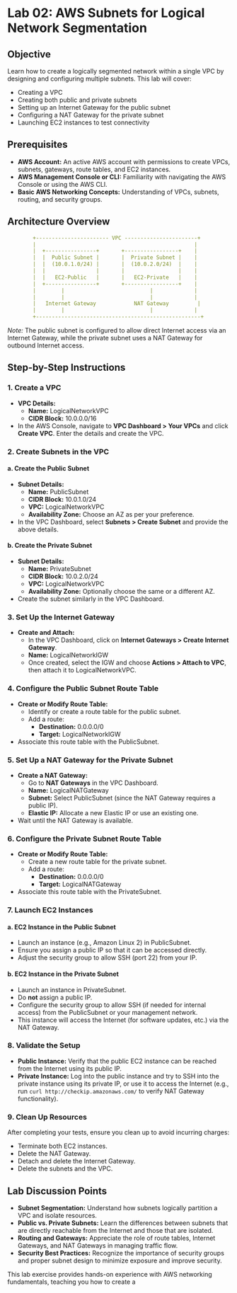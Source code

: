 # Lab 02: AWS Subnets for Logical Network Segmentation

## Objective
Learn how to create a logically segmented network within a single VPC by designing and configuring multiple subnets. This lab will cover:
- Creating a VPC
- Creating both public and private subnets
- Setting up an Internet Gateway for the public subnet
- Configuring a NAT Gateway for the private subnet
- Launching EC2 instances to test connectivity

## Prerequisites
- **AWS Account:** An active AWS account with permissions to create VPCs, subnets, gateways, route tables, and EC2 instances.
- **AWS Management Console or CLI:** Familiarity with navigating the AWS Console or using the AWS CLI.
- **Basic AWS Networking Concepts:** Understanding of VPCs, subnets, routing, and security groups.

## Architecture Overview

```yaml
        +----------------------- VPC -----------------------+
        |                                                  |
        |  +----------------+       +-----------------+    |
        |  |  Public Subnet |       |  Private Subnet |    |
        |  |  (10.0.1.0/24) |       |  (10.0.2.0/24)  |    |
        |  |                |       |                 |    |
        |  |   EC2-Public   |       |   EC2-Private   |    |
        |  +----------------+       +-----------------+    |
        |        |                           |             |
        |        |                           |             |
        |   Internet Gateway            NAT Gateway         |
        |        |                           |             |
        +----------------------------------------------------+
```

*Note:* The public subnet is configured to allow direct Internet access via an Internet Gateway, while the private subnet uses a NAT Gateway for outbound Internet access.

## Step-by-Step Instructions

### 1. Create a VPC
- **VPC Details:**
  - **Name:** LogicalNetworkVPC
  - **CIDR Block:** 10.0.0.0/16
- In the AWS Console, navigate to **VPC Dashboard > Your VPCs** and click **Create VPC**. Enter the details and create the VPC.

### 2. Create Subnets in the VPC

#### a. Create the Public Subnet
- **Subnet Details:**
  - **Name:** PublicSubnet
  - **CIDR Block:** 10.0.1.0/24
  - **VPC:** LogicalNetworkVPC
  - **Availability Zone:** Choose an AZ as per your preference.
- In the VPC Dashboard, select **Subnets > Create Subnet** and provide the above details.

#### b. Create the Private Subnet
- **Subnet Details:**
  - **Name:** PrivateSubnet
  - **CIDR Block:** 10.0.2.0/24
  - **VPC:** LogicalNetworkVPC
  - **Availability Zone:** Optionally choose the same or a different AZ.
- Create the subnet similarly in the VPC Dashboard.

### 3. Set Up the Internet Gateway

- **Create and Attach:**
  - In the VPC Dashboard, click on **Internet Gateways > Create Internet Gateway**.
  - **Name:** LogicalNetworkIGW
  - Once created, select the IGW and choose **Actions > Attach to VPC**, then attach it to LogicalNetworkVPC.

### 4. Configure the Public Subnet Route Table

- **Create or Modify Route Table:**
  - Identify or create a route table for the public subnet.
  - Add a route:
    - **Destination:** 0.0.0.0/0
    - **Target:** LogicalNetworkIGW
- Associate this route table with the PublicSubnet.

### 5. Set Up a NAT Gateway for the Private Subnet

- **Create a NAT Gateway:**
  - Go to **NAT Gateways** in the VPC Dashboard.
  - **Name:** LogicalNATGateway
  - **Subnet:** Select PublicSubnet (since the NAT Gateway requires a public IP).
  - **Elastic IP:** Allocate a new Elastic IP or use an existing one.
- Wait until the NAT Gateway is available.

### 6. Configure the Private Subnet Route Table

- **Create or Modify Route Table:**
  - Create a new route table for the private subnet.
  - Add a route:
    - **Destination:** 0.0.0.0/0
    - **Target:** LogicalNATGateway
- Associate this route table with the PrivateSubnet.

### 7. Launch EC2 Instances

#### a. EC2 Instance in the Public Subnet
- Launch an instance (e.g., Amazon Linux 2) in PublicSubnet.
- Ensure you assign a public IP so that it can be accessed directly.
- Adjust the security group to allow SSH (port 22) from your IP.

#### b. EC2 Instance in the Private Subnet
- Launch an instance in PrivateSubnet.
- Do **not** assign a public IP.
- Configure the security group to allow SSH (if needed for internal access) from the PublicSubnet or your management network.
- This instance will access the Internet (for software updates, etc.) via the NAT Gateway.

### 8. Validate the Setup

- **Public Instance:** Verify that the public EC2 instance can be reached from the Internet using its public IP.
- **Private Instance:** Log into the public instance and try to SSH into the private instance using its private IP, or use it to access the Internet (e.g., run `curl http://checkip.amazonaws.com/` to verify NAT Gateway functionality).

### 9. Clean Up Resources
After completing your tests, ensure you clean up to avoid incurring charges:
- Terminate both EC2 instances.
- Delete the NAT Gateway.
- Detach and delete the Internet Gateway.
- Delete the subnets and the VPC.

## Lab Discussion Points

- **Subnet Segmentation:** Understand how subnets logically partition a VPC and isolate resources.
- **Public vs. Private Subnets:** Learn the differences between subnets that are directly reachable from the Internet and those that are isolated.
- **Routing and Gateways:** Appreciate the role of route tables, Internet Gateways, and NAT Gateways in managing traffic flow.
- **Security Best Practices:** Recognize the importance of security groups and proper subnet design to minimize exposure and improve security.

This lab exercise provides hands-on experience with AWS networking fundamentals, teaching you how to create a